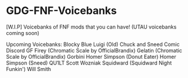 # GDG-FNF-Voicebanks
[W.I.P] Voicebanks of FNF mods that you can have! (UTAU voicebanks coming soon)

Upcoming Voicebanks:
Blocky
Blue Luigi (Old)
Chuck and Sneed
Comic
Discord GF
Firey (Chromatic Scale by OfficialBrandix)
Gelatin (Chromatic Scale by OfficialBrandix)
Gorbini
Homer Simpson (Donut Eater)
Homer Simpson (Sneed)
QU1LT
Scott Wozniak
Squidward (Squidward Night Funkin')
Will Smith
